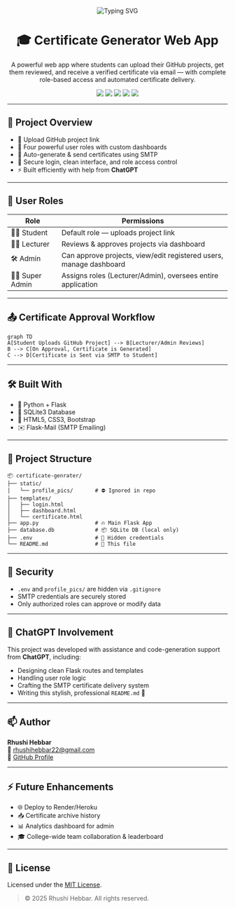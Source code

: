 <p align="center">
  <img src="https://readme-typing-svg.demolab.com?font=Fira+Code&pause=1000&color=F76647&width=435&lines=Welcome+to+Certificate+Generator+🎓;Upload+GitHub+Projects+%F0%9F%93%81;Auto-Certify+via+SMTP+%E2%9C%85;Built+with+Help+from+ChatGPT+%E2%9D%A4%EF%B8%8F" alt="Typing SVG" />
</p>

<h1 align="center">🎓 Certificate Generator Web App</h1>

<p align="center">
  A powerful web app where students can upload their GitHub projects, get them reviewed, and receive a verified certificate via email — with complete role-based access and automated certificate delivery.
</p>

<p align="center">
  <img src="https://img.shields.io/github/repo-size/rhushihebbar07/certificate-genrater?style=flat-square">
  <img src="https://img.shields.io/github/last-commit/rhushihebbar07/certificate-genrater?style=flat-square">
  <img src="https://img.shields.io/badge/Made%20With-Flask-blue?style=flat-square">
  <img src="https://img.shields.io/badge/SMTP-Enabled-green?style=flat-square">
  <img src="https://img.shields.io/badge/Built%20with-ChatGPT-ff69b4?style=flat-square">
</p>

---

## 🚀 Project Overview

- 🔗 Upload GitHub project link  
- 👥 Four powerful user roles with custom dashboards  
- 📨 Auto-generate & send certificates using SMTP  
- 🔐 Secure login, clean interface, and role access control  
- ⚡ Built efficiently with help from **ChatGPT**  

---

## 🧩 User Roles

| Role           | Permissions                                                           |
|----------------|------------------------------------------------------------------------|
| 👨‍🎓 Student       | Default role — uploads project link                                 |
| 👩‍🏫 Lecturer      | Reviews & approves projects via dashboard                           |
| 🛠️ Admin          | Can approve projects, view/edit registered users, manage dashboard |
| 🧑‍💼 Super Admin   | Assigns roles (Lecturer/Admin), oversees entire application         |

---

## 📤 Certificate Approval Workflow

```mermaid
graph TD
A[Student Uploads GitHub Project] --> B[Lecturer/Admin Reviews]
B --> C[On Approval, Certificate is Generated]
C --> D[Certificate is Sent via SMTP to Student]
```

---

## 🛠️ Built With

- 🐍 Python + Flask  
- 💾 SQLite3 Database  
- 🎨 HTML5, CSS3, Bootstrap  
- ✉️ Flask-Mail (SMTP Emailing)  

---

## 📁 Project Structure

```
📦 certificate-genrater/
├── static/
│   └── profile_pics/       # ⛔ Ignored in repo
├── templates/
│   ├── login.html
│   ├── dashboard.html
│   └── certificate.html
├── app.py                  # 🔥 Main Flask App
├── database.db             # 📦 SQLite DB (local only)
├── .env                    # 🔐 Hidden credentials
└── README.md               # 📖 This file
```

---

## 🔐 Security

- `.env` and `profile_pics/` are hidden via `.gitignore`  
- SMTP credentials are securely stored  
- Only authorized roles can approve or modify data  

---

## 🧠 ChatGPT Involvement

This project was developed with assistance and code-generation support from **ChatGPT**, including:

- Designing clean Flask routes and templates  
- Handling user role logic  
- Crafting the SMTP certificate delivery system  
- Writing this stylish, professional `README.md` 🎉  

---

## 📫 Author

**Rhushi Hebbar**  
📧 [rhushihebbar22@gmail.com](mailto:rhushihebbar22@gmail.com)  
🔗 [GitHub Profile](https://github.com/rhushihebbar07)

---

## ⚡ Future Enhancements

- 🌐 Deploy to Render/Heroku  
- 📥 Certificate archive history  
- 📊 Analytics dashboard for admin  
- 🎓 College-wide team collaboration & leaderboard  

---

## 📝 License

Licensed under the [MIT License](LICENSE).

> © 2025 Rhushi Hebbar. All rights reserved.

